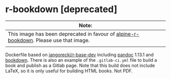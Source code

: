 # r-bookdown [deprecated]


|Note:|
|-------------------------------------------------------------------------------------------|
| This image has been deprecated in favour of [alpine-r-bookdown](https://github.com/ConorIA/dockerfiles/tree/master/alpine-r-bookdown). Please use that image. |
||

Dockerfile based on [jangorecki/r-base-dev](https://hub.docker.com/r/jangorecki/r-base-dev/) including [pandoc](http://pandoc.org/) 1.13.1 and [bookdown](https://bookdown.org/). There is also an example of the `.gitlab-ci.yml` file to build a book and publish as a Gitlab page. Note that this build does not include LaTeX, so it is only useful for building HTML books. Not PDF. 
